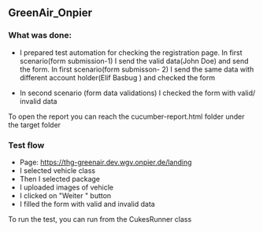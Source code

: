 ## GreenAir_Onpier 

### What was done:

* I prepared test automation for checking the registration page. In first scenario(form submission-1) I send the valid data(John Doe) and send the form.
In first scenario(form submisson- 2) I send the same data with different account holder(Elif Basbug ) and checked the form

* In second scenario (form data validations) I checked the form with valid/ invalid data


To open the report you can reach the cucumber-report.html folder under the target folder



### Test flow

* Page: https://thg-greenair.dev.wgv.onpier.de/landing
* I selected vehicle class
* Then I selected package
* I uploaded images of vehicle 
* I clicked on "Weiter " button
* I filled the form with valid and invalid data

To run the test, you can run from the CukesRunner class